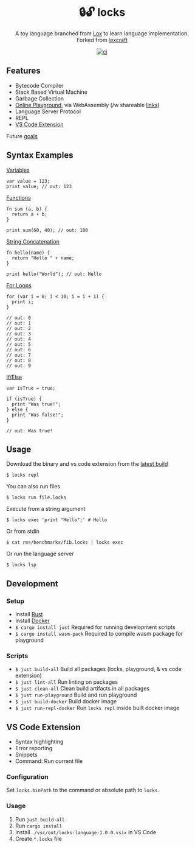 <!-- markdownlint-configure-file {
  "MD033": false,
  "MD041": false
} -->

<div align="center">

# 🔒🔓 locks

A toy language branched from [Lox](https://www.craftinginterpreters.com/) to learn language implementation. Forked from [loxcraft](https://github.com/ajeetdsouza/loxcraft)

[![ci](https://github.com/kyleect/locks/actions/workflows/ci.yml/badge.svg)](https://github.com/kyleect/locks/actions/workflows/ci.yml)

</div>

## Features

- Bytecode Compiler
- Stack Based Virtual Machine
- Garbage Collection
- [Online Playground](https://kyleect.github.io/locks/), via WebAssembly (/w shareable [links](https://kyleect.github.io/locks/#/code=GYOwBAFgpgNjD2AKEBDAtlAlGA3gWACgwwAnKAFwFcTwAiACVgTFrAGoxUMBuQgX0KEADiQCWIcpCZJaAdXgkYAE1qZeBIA))
- Language Server Protocol
- REPL
- [VS Code Extension](#vs-code-extension)

Future [goals](https://github.com/kyleect/locks/issues/1)

## Syntax Examples

[Variables](https://kyleect.github.io/locks/#/code=G4QwTgBKA2CuCmEC8ECMAmAzAbgLACgAHMASwDsAXKEOebCAegYgHtYKAuNLIA)

```
var value = 123;
print value; // out: 123
```

[Functions](https://kyleect.github.io/locks/#/code=GYOwBAzgrgtmAUBDANGARgSjAbwLACgwwAnAUwBcpjxEwBqdAbgIF8CCAHYgSxHMljwAbAAZUAFhEZGYAPSywAeyjkAXGACMIkUA)

```
fn sum (a, b) {
  return a + b;
}

print sum(60, 40); // out: 100
```

[String Concatenation](https://kyleect.github.io/locks/#/code=GYOwBAFgpgNjD2AKEBDAtlAlGA3gWACgwwAnKAFwFcTwAiACVgTFrAGoxUMBuQgX0KEADiQCWIcpCZJaAdXgkYAE1qZuQA)

```
fn hello(name) {
  return "Hello " + name;
}

print hello("World"); // out: Hello
```

[For Loops](https://kyleect.github.io/locks/#/code=GYewTgBAFAbghpAlhAvBADAbgsgPBARix1RIGpCBKCAbwFgAoCCABzEQDsAXHTRgX0ZA)

```
for (var i = 0; i < 10; i = i + 1) {
  print i;
}

// out: 0
// out: 1
// out: 2
// out: 3
// out: 4
// out: 5
// out: 6
// out: 7
// out: 8
// out: 9
```

[If/Else](https://kyleect.github.io/locks/#/code=G4QwTgBAlgzgKmArgUwgXggFycg3AWACgioAzCAClgRQEoIBvIiCABzCgDtMIAiAdRAwsOAIS8ChAL4RkAGxiomhFuy48BQiKRALk4yVKJEA9CYgB7RJgBcEQcOwpRQA)

```
var isTrue = true;

if (isTrue) {
  print "Was true!";
} else {
  print "Was false!";
}

// out: Was true!
```

## Usage

Download the binary and vs code extension from the [latest build](https://github.com/kyleect/locks/actions/workflows/ci.yml)

```shell
$ locks repl
```

You can also run files

```shell
$ locks run file.locks
```

Execute from a string argument

```shell
$ locks exec 'print "Hello";' # Hello
```

Or from stdin

```shell
$ cat res/benchmarks/fib.locks | locks exec
```

Or run the language server

```shell
$ locks lsp
```

## Development

### Setup

- Install [Rust](https://www.rust-lang.org/tools/install)
- Install [Docker](https://www.docker.com/)
- `$ cargo install just` Required for running development scripts
- `$ cargo install wasm-pack` Required to compile wasm package for playground

### Scripts

- `$ just build-all` Build all packages (locks, playground, & vs code extension)
- `$ just lint-all` Run linting on packages
- `$ just clean-all` Clean build artifacts in all packages
- `$ just run-playground` Build and run playground
- `$ just build-docker` Build docker image
- `$ just run-repl-docker` Run `locks repl` inside built docker image

## VS Code Extension

- Syntax highlighting
- Error reporting
- Snippets
- Command: Run current file

### Configuration

Set `locks.binPath` to the command or absolute path to `locks`.

### Usage

1. Run `just build-all`
2. Run `cargo install`
3. Install `./vsc/out/locks-language-1.0.0.vsix` in VS Code
4. Create `*.locks` file

